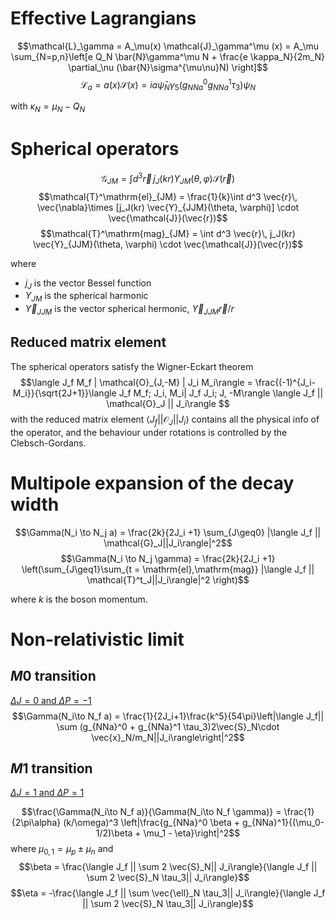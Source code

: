 # Effective Lagrangians
$$\mathcal{L}_\gamma = A_\mu(x) \mathcal{J}_\gamma^\mu (x) = A_\mu \sum_{N=p,n}\left[e Q_N \bar{N}\gamma^\mu N +  \frac{e \kappa_N}{2m_N} \partial_\nu (\bar{N}\sigma^{\mu\nu}N) \right]$$
$$\mathcal{L}_a = a(x) \mathcal{S}(x) = i a \bar{\psi}_N \gamma_5 (g_{NNa}^0 g_{NNa}^1 \tau_3)\psi_N $$

with $\kappa_N =\mu_N - Q_N$

# Spherical operators
$$\mathcal{G}_{JM} = \int d^3 \vec{r}\, j_J(kr) Y_{JM}(\theta, \varphi) \mathcal{S}(\vec{r})$$
$$\mathcal{T}^\mathrm{el}_{JM} = \frac{1}{k}\int d^3 \vec{r}\, \vec{\nabla}\times [j_J(kr) \vec{Y}_{JJM}(\theta, \varphi)] \cdot \vec{\mathcal{J}}(\vec{r})$$
$$\mathcal{T}^\mathrm{mag}_{JM} = \int d^3 \vec{r}\, j_J(kr) \vec{Y}_{JJM}(\theta, \varphi) \cdot \vec{\mathcal{J}}(\vec{r})$$

where
- $j_J$ is the vector Bessel function
- $Y_{JM}$ is the spherical harmonic
- $\vec{Y}_{JJM}$ is the vector spherical hermonic, $\vec{Y}_{JJM} \vec{r}/r$

## Reduced matrix element
The spherical operators satisfy the Wigner-Eckart theorem
$$\langle J_f M_f | \mathcal{O}_{J,-M} | J_i M_i\rangle = \frac{(-1)^{J_i-M_i}}{\sqrt{2J+1}}\langle J_f M_f; J_i, M_i| J_f J_i; J, -M\rangle \langle J_f || \mathcal{O}_J || J_i\rangle $$
with the reduced matrix element $\langle J_f || \mathcal{O}_J || J_i\rangle$ contains all the physical info of the operator, and the behaviour under rotations is controlled by the Clebsch-Gordans.

# Multipole expansion of the decay width

$$\Gamma(N_i \to N_j a) = \frac{2k}{2J_i +1} \sum_{J\geq0} |\langle J_f || \mathcal{G}_J||J_i\rangle|^2$$
$$\Gamma(N_i \to N_j \gamma) = \frac{2k}{2J_i +1} \left(\sum_{J\geq1}\sum_{t = \mathrm{el},\mathrm{mag}} |\langle J_f || \mathcal{T}^t_J||J_i\rangle|^2 \right)$$

where $k$ is the boson momentum.

# Non-relativistic limit
## $M0$ transition
[$\Delta J = 0$ and $\Delta P = -1$](Selection%20rules.md#^2136af)
$$\Gamma(N_i\to N_f a) = \frac{1}{2J_i+1}\frac{k^5}{54\pi}\left|\langle J_f|| \sum (g_{NNa}^0 + g_{NNa}^1 \tau_3)2\vec{S}_N\cdot \vec{x}_N/m_N||J_i\rangle\right|^2$$

## $M1$ transition
[$\Delta J = 1$ and $\Delta P = 1$](Selection%20rules.md#^11d8c5)

$$\frac{\Gamma(N_i\to N_f a)}{\Gamma(N_i\to N_f \gamma)} = \frac{1}{2\pi\alpha} (k/\omega)^3 \left|\frac{g_{NNa}^0 \beta + g_{NNa}^1}{(\mu_0-1/2)\beta + \mu_1 - \eta}\right|^2$$
where $\mu_{0,1} = \mu_p \pm \mu_n$ and
$$\beta = \frac{\langle J_f || \sum 2 \vec{S}_N|| J_i\rangle}{\langle J_f || \sum 2 \vec{S}_N \tau_3|| J_i\rangle}$$
$$\eta = -\frac{\langle J_f || \sum \vec{\ell}_N \tau_3|| J_i\rangle}{\langle J_f || \sum 2 \vec{S}_N \tau_3|| J_i\rangle}$$
